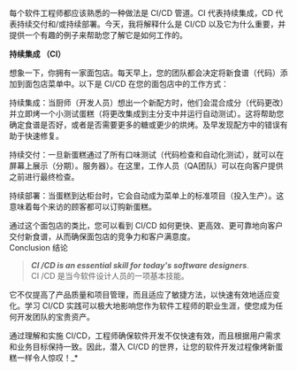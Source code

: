 每个软件工程师都应该熟悉的一种做法是 CI/CD 管道。CI 代表持续集成，CD 代表持续交付和/或持续部署。今天，我将解释什么是 CI/CD 以及它为什么重要，并提供一个有趣的例子来帮助您了解它是如何工作的。

**持续集成 （CI）**

想象一下，你拥有一家面包店。每天早上，您的团队都会决定将新食谱（代码）添加到面包店菜单中。以下是 CI/CD 在您的面包店中的工作方式：


持续集成：当厨师（开发人员）想出一个新配方时，他们会混合成分（代码更改）并立即烤一个小测试蛋糕（将更改集成到主分支中并运行自动测试）。这将帮助您确定食谱是否好，或者是否需要更多的糖或更少的烘烤。及早发现配方中的错误有助于快速修复。


持续交付：一旦新蛋糕通过了所有口味测试（代码检查和自动化测试），就可以在屏幕上展示（分期）。服务器）。在这里，工作人员（QA团队）可以在向客户提供之前进行最终检查。


持续部署：当蛋糕到达柜台时，它会自动成为菜单上的标准项目（投入生产）。这意味着每个来访的顾客都可以订购新蛋糕。


通过这个面包店的类比，您可以看到 CI/CD 如何更快、更高效、更可靠地向客户交付新食谱，从而确保面包店的竞争力和客户满意度。  
Conclusion 结论

> **_CI /CD is an essential skill for today's software designers_**.  
> CI /CD 是当今软件设计人员的一项基本技能。

它不仅提高了产品质量和项目管理，而且适应了敏捷方法，以快速有效地适应变化。学习 CI/CD 实践可以极大地影响您作为软件工程师的职业生涯，使您成为任何开发团队的宝贵资产。

通过理解和实施 CI/CD，工程师确保软件开发不仅快速有效，而且根据用户需求和业务目标保持一致。因此，潜入 CI/CD 的世界，让您的软件开发过程像烤新蛋糕一样令人惊叹！_*